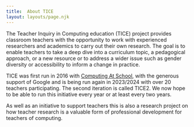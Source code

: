 ```yaml
---
title:  About TICE
layout: layouts/page.njk
---
```


The Teacher Inquiry in Computing education (TICE) project provides classroom teachers with the opportunity to work with experienced researchers and academics to carry out their own research.  The goal is to enable teachers to take a deep dive into a curriculum topic, a pedagogical approach, or a new resource or to address a wider issue such as gender diversity or accessibility to inform a change in practice.

TICE was first run in 2016 with [Computing At School](https://www.computingatschool.org.uk/), with the generous support of Google and is being run again in 2023/2024 with over 20 teachers participating. The second iteration is called TICE2. We now hope to be able to run this initiative every year or at least every two years.

As well as an initiative to support teachers this is also a research project on how teacher research is a valuable form of professional development for teachers of computing.